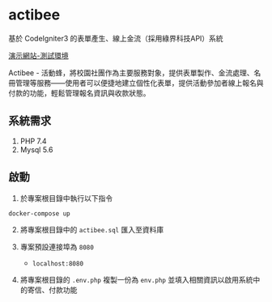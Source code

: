 # actibee
基於 CodeIgniter3 的表單產生、線上金流（採用綠界科技API）系統

[演示網站-測試環境](https://actibee.monken.tw/)

Actibee - 活動蜂，將校園社團作為主要服務對象，提供表單製作、金流處理、名冊管理等服務——使用者可以便捷地建立個性化表單，提供活動參加者線上報名與付款的功能，輕鬆管理報名資訊與收款狀態。

## 系統需求

1. PHP 7.4
2. Mysql 5.6

## 啟動

1. 於專案根目錄中執行以下指令
```
docker-compose up
```

2. 將專案根目錄中的 ``actibee.sql`` 匯入至資料庫

3. 專案預設連接埠為 `8080` 
    * `localhost:8080`

4. 將專案根目錄的 `.env.php` 複製一份為 `env.php` 並填入相關資訊以啟用系統中的寄信、付款功能